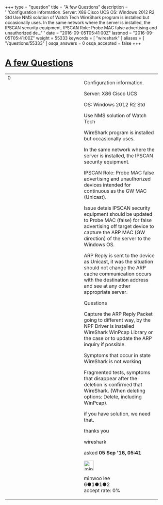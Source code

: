 +++
type = "question"
title = "A few Questions"
description = '''Configuration information. Server: X86 Cisco UCS OS: Windows 2012 R2 Std Use NMS solution of Watch Tech WireShark program is installed but occasionally uses. In the same network where the server is installed, the IPSCAN security equipment. IPSCAN Role: Probe MAC false advertising and unauthorized de...'''
date = "2016-09-05T05:41:00Z"
lastmod = "2016-09-05T05:41:00Z"
weight = 55333
keywords = [ "wireshark" ]
aliases = [ "/questions/55333" ]
osqa_answers = 0
osqa_accepted = false
+++

<div class="headNormal">

# [A few Questions](/questions/55333/a-few-questions)

</div>

<div id="main-body">

<div id="askform">

<table id="question-table" style="width:100%;"><colgroup><col style="width: 50%" /><col style="width: 50%" /></colgroup><tbody><tr class="odd"><td style="width: 30px; vertical-align: top"><div class="vote-buttons"><span id="post-55333-upvote" class="ajax-command post-vote up" rel="nofollow" title="I like this post (click again to cancel)"> </span><div id="post-55333-score" class="post-score" title="current number of votes">0</div><span id="post-55333-downvote" class="ajax-command post-vote down" rel="nofollow" title="I dont like this post (click again to cancel)"> </span> <span id="favorite-mark" class="ajax-command favorite-mark" rel="nofollow" title="mark/unmark this question as favorite (click again to cancel)"> </span><div id="favorite-count" class="favorite-count"></div></div></td><td><div id="item-right"><div class="question-body"><p>Configuration information.</p><p>Server: X86 Cisco UCS</p><p>OS: Windows 2012 R2 Std</p><p>Use NMS solution of Watch Tech</p><p>WireShark program is installed but occasionally uses.</p><p>In the same network where the server is installed, the IPSCAN security equipment.</p><p>IPSCAN Role: Probe MAC false advertising and unauthorized devices intended for continuous as the GW MAC (Unicast).</p><p>Issue detais IPSCAN security equipment should be updated to Probe MAC (false) for false advertising off target device to capture the ARP MAC (GW direction) of the server to the Windows OS.</p><p>ARP Reply is sent to the device as Unicast, it was the situation should not change the ARP cache communication occurs with the destination address and see at any other appropriate server.</p><p>Questions</p><p>Capture the ARP Reply Packet going to different way, by the NPF Driver is installed WireShark WinPcap Library or the case or to update the ARP inquiry if possible.</p><p>Symptoms that occur in state WireShark is not working</p><p>Fragmented tests, symptoms that disappear after the deletion is confirmed that WireShark. (When deleting options: Delete, including WinPcap).</p><p>if you have solution, we need that.</p><p>thanks you</p></div><div id="question-tags" class="tags-container tags"><span class="post-tag tag-link-wireshark" rel="tag" title="see questions tagged &#39;wireshark&#39;">wireshark</span></div><div id="question-controls" class="post-controls"></div><div class="post-update-info-container"><div class="post-update-info post-update-info-user"><p>asked <strong>05 Sep '16, 05:41</strong></p><img src="https://secure.gravatar.com/avatar/a2cde5ce3e8b416c90385b9a088dbde9?s=32&amp;d=identicon&amp;r=g" class="gravatar" width="32" height="32" alt="minwoo%20lee&#39;s gravatar image" /><p><span>minwoo lee</span><br />
<span class="score" title="6 reputation points">6</span><span title="1 badges"><span class="badge1">●</span><span class="badgecount">1</span></span><span title="1 badges"><span class="silver">●</span><span class="badgecount">1</span></span><span title="2 badges"><span class="bronze">●</span><span class="badgecount">2</span></span><br />
<span class="accept_rate" title="Rate of the user&#39;s accepted answers">accept rate:</span> <span title="minwoo lee has no accepted answers">0%</span></p></div></div><div id="comments-container-55333" class="comments-container"></div><div id="comment-tools-55333" class="comment-tools"></div><div class="clear"></div><div id="comment-55333-form-container" class="comment-form-container"></div><div class="clear"></div></div></td></tr></tbody></table>

</div>

</div>


